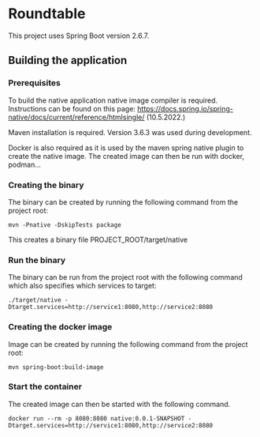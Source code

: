 # Roundtable

This project uses Spring Boot version 2.6.7.

## Building the application
### Prerequisites
To build the native application native image compiler is required.
Instructions can be found on this page: https://docs.spring.io/spring-native/docs/current/reference/htmlsingle/ (10.5.2022.)

Maven installation is required. Version 3.6.3 was used during development.

Docker is also required as it is used by the maven spring native plugin to create the native image. The created image can then be run with docker, podman...

### Creating the binary
The binary can be created by running the following command from the project root:
```
mvn -Pnative -DskipTests package
```
This creates a binary file PROJECT_ROOT/target/native

### Run the binary
The binary can be run from the project root with the following command which also specifies which services to target:
```
./target/native -Dtarget.services=http://service1:8080,http://service2:8080
```
  
### Creating the docker image
Image can be created by running the following command from the project root:
```
mvn spring-boot:build-image
```
  
### Start the container
The created image can then be started with the following command.
```
docker run --rm -p 8080:8080 native:0.0.1-SNAPSHOT -Dtarget.services=http://service1:8080,http://service2:8080
```
